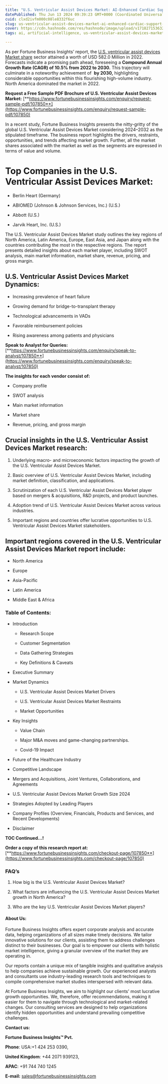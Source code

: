 ```yaml
---
title: "U.S. Ventricular Assist Devices Market: AI-Enhanced Cardiac Support Technologies"
datePublished: Thu Jun 13 2024 09:39:23 GMT+0000 (Coordinated Universal Time)
cuid: clxd2ivfm000c08le8332f6uc
slug: us-ventricular-assist-devices-market-ai-enhanced-cardiac-support-technologies
cover: https://cdn.hashnode.com/res/hashnode/image/upload/v1718271536327/f2babfc3-2230-4757-9adb-ef9a8dbc0afa.png
tags: ai, artificial-intelligence, us-ventricular-assist-devices-market

---
```


As per Fortune Business Insights’ report, the [U.S. ventricular assist devices Market share](https://www.fortunebusinessinsights.com/u-s-ventricular-assist-devices-market-107850) sector attained a worth of USD 582.0 Million in 2022. Forecasts indicate a promising path ahead, foreseeing a **Compound Annual Growth Rate (CAGR) of 10.5% from 2022 to 2030.** This trajectory will culminate in a noteworthy achievement of  **by 2030,** highlighting considerable opportunities within this flourishing high-volume industry. North America dominated the market in 2022.

**Request a Free Sample PDF Brochure of U.S. Ventricular Assist Devices Market:** [**https://www.fortunebusinessinsights.com/enquiry/request-sample-pdf/107850**](https://www.fortunebusinessinsights.com/enquiry/request-sample-pdf/107850)

In a recent study, Fortune Business Insights presents the nitty-gritty of the global U.S. Ventricular Assist Devices Market considering 2024–2032 as the stipulated timeframe. The business report highlights the drivers, restraints, opportunities, and trends affecting market growth. Further, all the market shares associated with the market as well as the segments are expressed in terms of value and volume.

# **Top Companies in the U.S. Ventricular Assist Devices Market:**

* Berlin Heart (Germany)
    
* ABIOMED (Johnson & Johnson Services, Inc.) (U.S.)
    
* Abbott (U.S.)
    
* Jarvik Heart, Inc. (U.S.)
    

The U.S. Ventricular Assist Devices Market study outlines the key regions of North America, Latin America, Europe, East Asia, and Japan along with the countries contributing the most in the respective regions. The report presents detailed insights about each market player, including SWOT analysis, main market information, market share, revenue, pricing, and gross margin.

## U.S. Ventricular Assist Devices Market **Dynamics**:

* Increasing prevalence of heart failure
    
* Growing demand for bridge-to-transplant therapy
    
* Technological advancements in VADs
    
* Favorable reimbursement policies
    
* Rising awareness among patients and physicians
    

**Speak to Analyst for Queries:** [**https://www.fortunebusinessinsights.com/enquiry/speak-to-analyst/107850**](https://www.fortunebusinessinsights.com/enquiry/speak-to-analyst/107850)

**The insights for each vendor consist of:**

* Company profile
    
* SWOT analysis
    
* Main market information
    
* Market share
    
* Revenue, pricing, and gross margin
    

## **Crucial insights in the U.S. Ventricular Assist Devices Market research:**

1. Underlying macro- and microeconomic factors impacting the growth of the U.S. Ventricular Assist Devices Market.
    
2. Basic overview of U.S. Ventricular Assist Devices Market, including market definition, classification, and applications.
    
3. Scrutinization of each U.S. Ventricular Assist Devices Market player based on mergers & acquisitions, R&D projects, and product launches.
    
4. Adoption trend of U.S. Ventricular Assist Devices Market across various industries.
    
5. Important regions and countries offer lucrative opportunities to U.S. Ventricular Assist Devices Market stakeholders.
    

## **Important regions covered in the U.S. Ventricular Assist Devices Market report include:**

* North America
    
* Europe
    
* Asia-Pacific
    
* Latin America
    
* Middle East & Africa
    

### **Table of Contents:**

* Introduction
    
    * Research Scope
        
    * Customer Segmentation
        
    * Data Gathering Strategies
        
    * Key Definitions & Caveats
        
* Executive Summary
    
* Market Dynamics
    
    * U.S. Ventricular Assist Devices Market Drivers
        
    * U.S. Ventricular Assist Devices Market Restraints
        
    * Market Opportunities
        
* Key Insights
    
    * Value Chain
        
    * Major M&A moves and game-changing partnerships.
        
    * Covid-19 Impact
        
* Future of the Healthcare Industry
    
* Competitive Landscape
    
* Mergers and Acquisitions, Joint Ventures, Collaborations, and Agreements
    
* U.S. Ventricular Assist Devices Market Growth Size 2024
    
* Strategies Adopted by Leading Players
    
* Company Profiles (Overview, Financials, Products and Services, and Recent Developments)
    
* Disclaimer
    

**TOC Continued…!**

**Order a copy of this research report at:** [**https://www.fortunebusinessinsights.com/checkout-page/107850**](https://www.fortunebusinessinsights.com/checkout-page/107850)

### **FAQ’s**

1. How big is the U.S. Ventricular Assist Devices Market?
    
2. What factors are influencing the U.S. Ventricular Assist Devices Market growth in North America?
    
3. Who are the key U.S. Ventricular Assist Devices Market players?
    

#### **About Us:**

Fortune Business Insights offers expert corporate analysis and accurate data, helping organizations of all sizes make timely decisions. We tailor innovative solutions for our clients, assisting them to address challenges distinct to their businesses. Our goal is to empower our clients with holistic market intelligence, giving a granular overview of the market they are operating in.

Our reports contain a unique mix of tangible insights and qualitative analysis to help companies achieve sustainable growth. Our experienced analysts and consultants use industry-leading research tools and techniques to compile comprehensive market studies interspersed with relevant data.

At Fortune Business Insights, we aim to highlight our clients' most lucrative growth opportunities. We, therefore, offer recommendations, making it easier for them to navigate through technological and market-related changes. Our consulting services are designed to help organizations identify hidden opportunities and understand prevailing competitive challenges.

**Contact us:**

**Fortune Business Insights™ Pvt.**

**Phone**: USA:+1 424 253 0390,

**United Kingdom**: +44 2071 939123,

**APAC**: +91 744 740 1245

**E-mail:** [sales@fortunebusinessinsights.com](mailto:sales@fortunebusinessinsights.com)